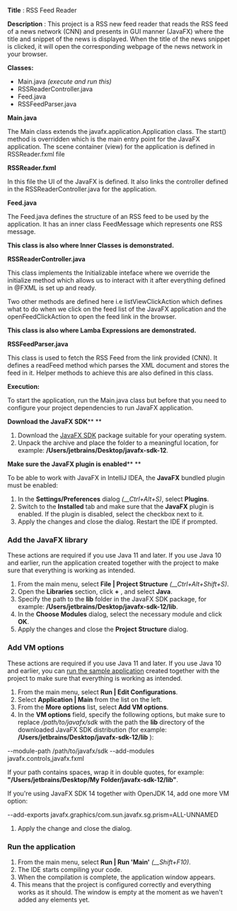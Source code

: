 **Title** : RSS Feed Reader

**Description** : This project is a RSS new feed reader that reads the RSS feed of a news network (CNN) and presents in GUI manner (JavaFX) where the title and snippet of the news is displayed. When the title of the news snippet is clicked, it will open the corresponding webpage of the news network in your browser.

**Classes:**

- Main.java _(execute and run this)_
- RSSReaderController.java
- Feed.java
- RSSFeedParser.java

**Main.java**

The Main class extends the javafx.application.Application class. The start() method is overridden which is the main entry point for the JavaFX application. The scene container (view) for the application is defined in RSSReader.fxml file

**RSSReader.fxml**

In this file the UI of the JavaFX is defined. It also links the controller defined in the RSSReaderController.java for the application.

**Feed.java**

The Feed.java defines the structure of an RSS feed to be used by the application. It has an inner class FeedMessage which represents one RSS message.

**This class is also where Inner Classes is demonstrated.**

**RSSReaderController.java**

This class implements the Initializable inteface where we override the initialize method which allows us to interact with it after everything defined in @FXML is set up and ready.

Two other methods are defined here i.e listViewClickAction which defines what to do when we click on the feed list of the JavaFX application and the openFeedClickAction to open the feed link in the browser.

**This class is also where Lamba Expressions are demonstrated.**

**RSSFeedParser.java**

This class is used to fetch the RSS Feed from the link provided (CNN). It defines a readFeed method which parses the XML document and stores the feed in it. Helper methods to achieve this are also defined in this class.

**Execution:**

To start the application, run the Main.java class but before that you need to configure your project dependencies to run JavaFX application.

**Download the JavaFX SDK**** ﻿**

1. Download the [JavaFX SDK](https://gluonhq.com/products/javafx/) package suitable for your operating system.
2. Unpack the archive and place the folder to a meaningful location, for example: **/Users/jetbrains/Desktop/javafx-sdk-12**.

**Make sure the JavaFX plugin is enabled**** ﻿**

To be able to work with JavaFX in IntelliJ IDEA, the  **JavaFX**  bundled plugin must be enabled:

1. In the  **Settings/Preferences**  dialog _(__Ctrl+Alt+S)_, select  **Plugins**.
2. Switch to the  **Installed**  tab and make sure that the  **JavaFX**  plugin is enabled. If the plugin is disabled, select the checkbox next to it.
3. Apply the changes and close the dialog. Restart the IDE if prompted.

### Add the JavaFX library﻿

These actions are required if you use Java 11 and later. If you use Java 10 and earlier, run the application created together with the project to make sure that everything is working as intended.

1. From the main menu, select  **File | Project Structure**  _(__Ctrl+Alt+Shift+S)_.
2. Open the  **Libraries**  section, click  **+** , and select  **Java**.
3. Specify the path to the  **lib**  folder in the JavaFX SDK package, for example: **/Users/jetbrains/Desktop/javafx-sdk-12/lib**.
4. In the  **Choose Modules**  dialog, select the necessary module and click  **OK**.
5. Apply the changes and close the  **Project Structure**  dialog.

### Add VM options﻿

These actions are required if you use Java 11 and later. If you use Java 10 and earlier, you can [run the sample application](https://www.jetbrains.com/help/idea/javafx.html#run) created together with the project to make sure that everything is working as intended.

1. From the main menu, select  **Run | Edit Configurations**.
2. Select  **Application | Main**  from the list on the left.
3. From the  **More options**  list, select  **Add VM options**.
4. In the  **VM options**  field, specify the following options, but make sure to replace _/path/to/javafx/sdk_ with the path the  **lib**  directory of the downloaded JavaFX SDK distribution (for example:  **/Users/jetbrains/Desktop/javafx-sdk-12/lib**  ):

--module-path /path/to/javafx/sdk --add-modules javafx.controls,javafx.fxml

If your path contains spaces, wrap it in double quotes, for example: **&quot;/Users/jetbrains/Desktop/My Folder/javafx-sdk-12/lib&quot;**.

If you&#39;re using JavaFX SDK 14 together with OpenJDK 14, add one more VM option:

--add-exports javafx.graphics/com.sun.javafx.sg.prism=ALL-UNNAMED

1. Apply the change and close the dialog.

### Run the application﻿

1. From the main menu, select  **Run | Run &#39;Main&#39;**  _(__Shift+F10)_.
2. The IDE starts compiling your code.
3. When the compilation is complete, the application window appears.
4. This means that the project is configured correctly and everything works as it should. The window is empty at the moment as we haven&#39;t added any elements yet.